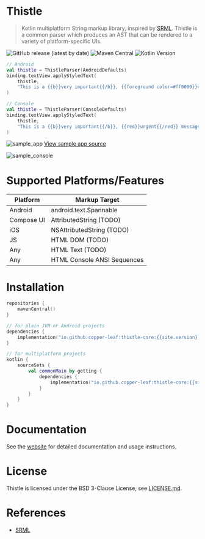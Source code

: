 # Thistle

> Kotlin multiplatform String markup library, inspired by [SRML](https://github.com/jasonwyatt/SRML). Thistle is a 
> common parser which produces an AST that can be rendered to a variety of platform-specific UIs.

![GitHub release (latest by date)](https://img.shields.io/github/v/release/copper-leaf/thistle)
![Maven Central](https://img.shields.io/maven-central/v/io.github.copper-leaf/thistle-core)
![Kotlin Version](https://img.shields.io/badge/Kotlin-1.4.32-orange)

```kotlin
// Android
val thistle = ThistleParser(AndroidDefaults)
binding.textView.applyStyledText(
    thistle,
    "This is a {{b}}very important{{/b}}, {{foreground color=#ff0000}}urgent{{/foreground}} message!"
)

// Console
val thistle = ThistleParser(ConsoleDefaults)
binding.textView.applyStyledText(
    thistle,
    "This is a {{b}}very important{{/b}}, {{red}}urgent{{/red}} message!"
)
```

![sample_app](https://github.com/copper-leaf/thistle/blob/master/docs/src/orchid/resources/assets/media/sample_app.gif?raw=true)
[View sample app source](https://github.com/copper-leaf/thistle/tree/master/app)

![sample_console](https://copper-leaf.github.io/thistle/assets/media/sample_console.png)

# Supported Platforms/Features

| Platform   | Markup Target               |
| ---------- | --------------------------- |
| Android    | android.text.Spannable      |
| Compose UI | AttributedString (TODO)     |
| iOS        | NSAttributedString (TODO)   |
| JS         | HTML DOM (TODO)             |
| Any        | HTML Text (TODO)            |
| Any        | HTML Console ANSI Sequences |

# Installation

```kotlin
repositories {
    mavenCentral()
}

// for plain JVM or Android projects
dependencies {
    implementation("io.github.copper-leaf:thistle-core:{{site.version}}")
}

// for multiplatform projects
kotlin {
    sourceSets {
        val commonMain by getting {
            dependencies {
                implementation("io.github.copper-leaf:thistle-core:{{site.version}}")
            }
        }
    }
}
```

# Documentation

See the [website](https://copper-leaf.github.io/thistle/) for detailed documentation and usage instructions.

# License 

Thistle is licensed under the BSD 3-Clause License, see [LICENSE.md](https://github.com/copper-leaf/thistle/tree/master/LICENSE.md). 

# References

- [SRML](https://github.com/jasonwyatt/SRML)
